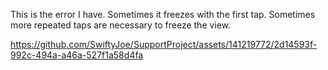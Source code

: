This is the error I have. Sometimes it freezes with the first tap. Sometimes more repeated taps are necessary to freeze the view.

https://github.com/SwiftyJoe/SupportProject/assets/141219772/2d14593f-992c-494a-a46a-527f1a58d4fa

